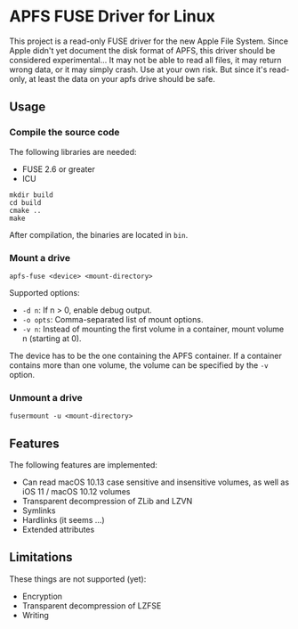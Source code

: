 # APFS FUSE Driver for Linux

This project is a read-only FUSE driver for the new Apple File System. Since Apple didn't yet document the disk format of APFS, this driver should be considered experimental... It may not be able to read all files, it may return wrong data, or it may simply crash. Use at your own risk. But since it's read-only, at least the data on your apfs drive should be safe.

## Usage

### Compile the source code
The following libraries are needed:

* FUSE 2.6 or greater
* ICU

```
mkdir build
cd build
cmake ..
make
```
After compilation, the binaries are located in `bin`.

### Mount a drive
```
apfs-fuse <device> <mount-directory>
```
Supported options:
* `-d n`: If n > 0, enable debug output.
* `-o opts`: Comma-separated list of mount options.
* `-v n`: Instead of mounting the first volume in a container, mount volume n (starting at 0).

The device has to be the one containing the APFS container. If a container contains more than one volume,
the volume can be specified by the `-v` option.

### Unmount a drive
```
fusermount -u <mount-directory>
```

## Features
The following features are implemented:

* Can read macOS 10.13 case sensitive and insensitive volumes, as well as iOS 11 / macOS 10.12 volumes
* Transparent decompression of ZLib and LZVN
* Symlinks
* Hardlinks (it seems ...)
* Extended attributes

## Limitations
These things are not supported (yet):

* Encryption
* Transparent decompression of LZFSE
* Writing

